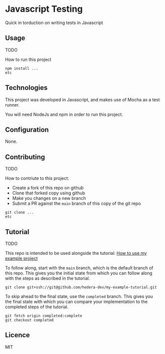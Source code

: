# Javascript Testing

Quick in torduction on writing tests in Javascript

## Usage

TODO

How to run this project

```shell
npm install ...
etc
```

## Technologies

This project was developed in Javascript,
and makes use of Mocha as a test runner.

You will need NodeJs and npm in order to run this project.

## Configuration

None.

## Contributing

TODO

How to contriute to this project:

- Create a fork of this repo on github
- Clone that forked copy using github
- Make you changes on a new branch
- Submit a PR against the `main` branch of this copy of the git repo

```shell
git clone ...
etc
```

## Tutorial

TODO

This repo is intended to be used alongside the tutorial:
[How to use my example project](https://docs.hedera.com/tutorials/my-example-project)

To follow along, start with the `main` branch,
which is the default branch of this repo.
This gives you the initial state from which you can follow along
with the steps as described in the tutorial.

```shell
git clone git+ssh://git@github.com/hedera-dev/my-example-tutorial.git
```

To skip ahead to the final state, use the `completed` branch.
This gives you the final state with which you can compare your implementation
to the completed steps of the tutorial.

```shell
git fetch origin completed:complete
git checkout completed
```

## Licence

MIT
